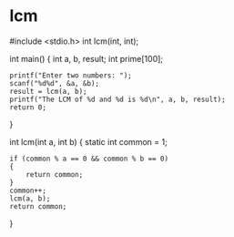 # lcm

 #include <stdio.h>
int lcm(int, int);
 
int main()
{
    int a, b, result;
    int prime[100];
 
    printf("Enter two numbers: ");
    scanf("%d%d", &a, &b);
    result = lcm(a, b);
    printf("The LCM of %d and %d is %d\n", a, b, result);
    return 0;
}
 
int lcm(int a, int b)
{ 
    static int common = 1;
 
    if (common % a == 0 && common % b == 0)
    {
        return common;
    }
    common++;
    lcm(a, b);
    return common;
}
